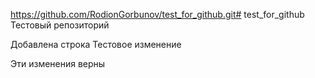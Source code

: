 https://github.com/RodionGorbunov/test_for_github.git# test_for_github
Тестовый репозиторий

Добавлена строка
Тестовое изменение

Эти изменения верны
